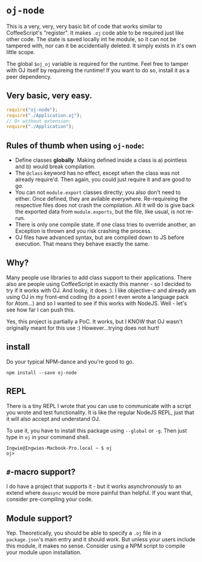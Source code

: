 # `oj-node`

This is a very, very, very basic bit of code that works similar to CoffeeScript's "register". It makes `.oj` code able to be required just like other code. The state is saved locally int he module, so it can not be tampered with, nor can it be accidentially deleted. It simply exists in it's own little scope.

The global `$oj_oj` variable is required for the runtime. Feel free to tamper with OJ itself by requireing the runtime! If you want to do so, install it as a peer dependency.

## Very basic, very easy.
```javascript
require("oj-node");
require("./Application.oj");
// Or without extension:
require("./Application");
```

## Rules of thumb when using `oj-node`:
- Define classes **globally**. Making defined inside a class is a) pointless and b) would break compilation.
- The `@class` keyword has no effect, except when the class was not already require'd. Then again, you could just require it and are good to go.
- You can not `module.export` classes directly; you also don't need to either. Once defined, they are avilable everywhere. Re-requireing the respective files does not crash the compilation. All it will do is give back the exported data from `module.exports`, but the file, like usual, is not re-run.
- There is only one compile state. If one class tries to override another, an Exception is thrown and you risk crashing the process.
- OJ files have advanced syntax, but are compiled down to JS before execution. That means they behave exactly the same.

## Why?
Many people use libraries to add class support to their applications. There also are people using CoffeeScript in exactly this manner - so I decided to try if it works with OJ. And looky, it does :). I like objective-c and already am using OJ in my front-end coding (to a point I even wrote a language pack for Atom...) and so I wanted to see if this works with NodeJS. Well - let's see how far I can push this.

Yes, this project is partially a PoC. It works, but I KNOW that OJ wasn't originally meant for this use :) However...trying does not hurt!

## install
Do your typical NPM-dance and you're good to go.

    npm install --save oj-node

## REPL
There is a tiny REPL I wrote that you can use to communicate with a script you wrote and test functionality. It is like the regular NodeJS REPL, just that it will also accept and understand OJ.

To use it, you have to install this package using `--global` or `-g`. Then just type in `oj` in your command shell.

```
Ingwie@Ingwies-Macbook-Pro.local ~ $ oj
oj>
```

## `#`-macro support?
I do have a project that supports it - but it works asynchronously to an extend where `deasync` would be more painful than helpful. If you want that, consider pre-compiling your code.

## Module support?
Yep. Theoretically, you should be able to specify a `.oj` file in a `package.json`'s main entry and it should work. But unless your users include this module, it makes no sense. Consider using a NPM script to compile your module upon installation.
